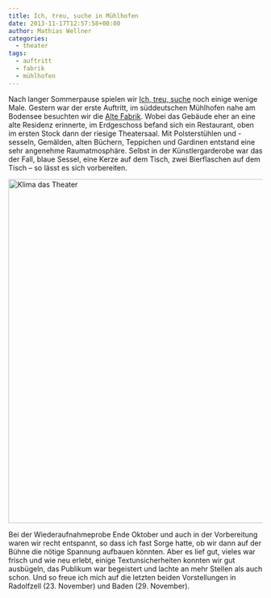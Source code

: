 ```yaml
---
title: Ich, treu, suche in Mühlhofen
date: 2013-11-17T12:57:58+00:00
author: Mathias Wellner
categories:
  - theater
tags:
  - auftritt
  - fabrik
  - mühlhofen
---
```

Nach langer Sommerpause spielen wir [Ich, treu, suche](http://www.mwellner.de/schauspiel/ich-treu-suche/) noch einige wenige Male. Gestern war der erste Auftritt, im süddeutschen Mühlhofen nahe am Bodensee besuchten wir die [Alte Fabrik](http://www.fabrik-muehlhofen.de/). Wobei das Gebäude eher an eine alte Residenz erinnerte, im Erdgeschoss befand sich ein Restaurant, oben im ersten Stock dann der riesige Theatersaal. Mit Polsterstühlen und -sesseln, Gemälden, alten Büchern, Teppichen und Gardinen entstand eine sehr angenehme Raumatmosphäre. Selbst in der Künstlergarderobe war das der Fall, blaue Sessel, eine Kerze auf dem Tisch, zwei Bierflaschen auf dem Tisch &ndash; so lässt es sich vorbereiten. 

<a data-flickr-embed="true"  href="https://www.flickr.com/photos/mwellner/33277075241/in/album-72157677955329523/" title="Klima das Theater"><img src="https://c1.staticflickr.com/1/704/33277075241_dc33ac6dd9_b.jpg" width="1024" height="681" alt="Klima das Theater"></a><script async src="//embedr.flickr.com/assets/client-code.js" charset="utf-8"></script>

Bei der Wiederaufnahmeprobe Ende Oktober und auch in der Vorbereitung waren wir recht entspannt, so dass ich fast Sorge hatte, ob wir dann auf der Bühne die nötige Spannung aufbauen könnten. Aber es lief gut, vieles war frisch und wie neu erlebt, einige Textunsicherheiten konnten wir gut ausbügeln, das Publikum war begeistert und lachte an mehr Stellen als auch schon. Und so freue ich mich auf die letzten beiden Vorstellungen in Radolfzell (23. November) und Baden (29. November).